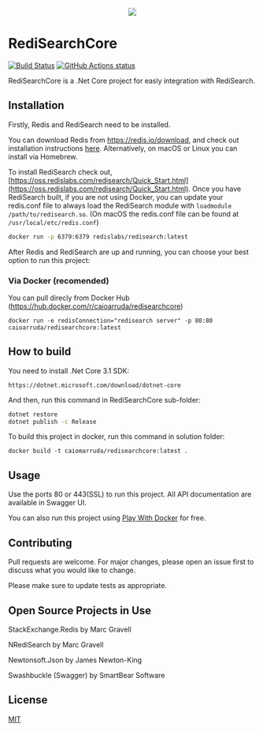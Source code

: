 <p align="center">
  <a href="https://github.com/caiomarruda/RediSearchCore">
    <img src="https://user-images.githubusercontent.com/7254083/67167919-8ac01980-f396-11e9-9477-955f82d3000d.png">
  </a>
</p>

# RediSearchCore
[![Build Status](https://travis-ci.org/caiomarruda/RediSearchCore.svg?branch=master)](https://travis-ci.org/caiomarruda/RediSearchCore) <a href="https://github.com/caiomarruda/RediSearchCore/actions"><img alt="GitHub Actions status" src="https://github.com/caiomarruda/redisearchcore/workflows/Tests/badge.svg"></a>

RediSearchCore is a .Net Core project for easly integration with RediSearch.


## Installation

Firstly, Redis and RediSearch need to be installed.

You can download Redis from https://redis.io/download, and check out
installation instructions
[here](https://github.com/antirez/redis#installing-redis). Alternatively, on
macOS or Linux you can install via Homebrew.

To install RediSearch check out,
[https://oss.redislabs.com/redisearch/Quick_Start.html](https://oss.redislabs.com/redisearch/Quick_Start.html).
Once you have RediSearch built, if you are not using Docker, you can update your
redis.conf file to always load the RediSearch module with
`loadmodule /path/to/redisearch.so`. (On macOS the redis.conf file can be found
at `/usr/local/etc/redis.conf`)

```bash
docker run -p 6379:6379 redislabs/redisearch:latest
```

After Redis and RediSearch are up and running, you can choose your best option to run this project:

### Via Docker (recomended)
You can pull direcly from Docker Hub (https://hub.docker.com/r/caioarruda/redisearchcore)
```docker
docker run -e redisConnection="redisearch server" -p 80:80 caioarruda/redisearchcore:latest
```

## How to build
You need to install .Net Core 3.1 SDK:
```url
https://dotnet.microsoft.com/download/dotnet-core
```

And then, run this command in RediSearchCore sub-folder:
```bash
dotnet restore
dotnet publish -c Release
```

To build this project in docker, run this command in solution folder:
```docker
docker build -t caiomarruda/redisearchcore:latest .
```


## Usage

Use the ports 80 or 443(SSL) to run this project. All API documentation are available in Swagger UI.

You can also run this project using [Play With Docker](https://labs.play-with-docker.com/) for free.


## Contributing
Pull requests are welcome. For major changes, please open an issue first to discuss what you would like to change.

Please make sure to update tests as appropriate.

## Open Source Projects in Use
StackExchange.Redis by Marc Gravell

NRediSearch by Marc Gravell

Newtonsoft.Json by James Newton-King

Swashbuckle (Swagger) by SmartBear Software

## License
[MIT](https://choosealicense.com/licenses/mit/)
